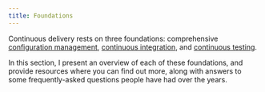```yaml
---
title: Foundations
---
```


Continuous delivery rests on three foundations: comprehensive [configuration management](/foundations/configuration-management), [continuous integration](/foundations/continuous-integration), and [continuous testing](/foundations/test-automation).

In this section, I present an overview of each of these foundations, and provide resources where you can find out more, along with answers to some frequently-asked questions people have had over the years.
